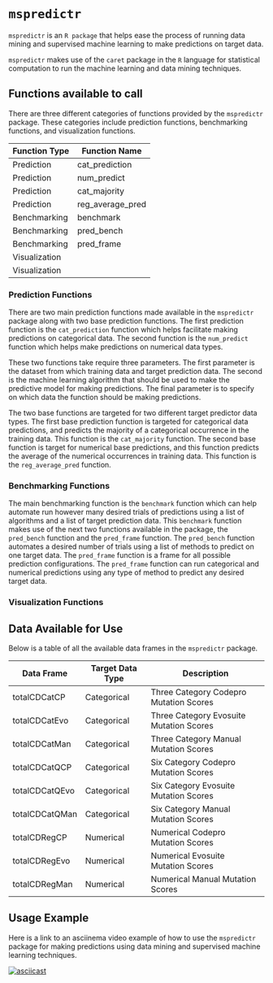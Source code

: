 # `mspredictr`

`mspredictr` is an `R package` that helps ease the process of running data mining and supervised machine learning to make predictions on target data.

`mspredictr` makes use of the `caret` package in the `R` language for statistical computation to run the machine learning and data mining techniques.

## Functions available to call

There are three different categories of functions provided by the `mspredictr` package. These categories include prediction functions, benchmarking functions, and visualization functions.

| Function Type | Function Name    |
|---------------|------------------|
| Prediction    | cat_prediction   |
| Prediction    | num_predict      |
| Prediction    | cat_majority     |
| Prediction    | reg_average_pred |
| Benchmarking  | benchmark        |
| Benchmarking  | pred_bench       |
| Benchmarking  | pred_frame       |
| Visualization |                  |
| Visualization |                  |

### Prediction Functions

There are two main prediction functions made available in the `mspredictr` package along with two base prediction functions. The first prediction function is the `cat_prediction` function which helps facilitate making predictions on categorical data. The second function is the `num_predict` function which helps make predictions on numerical data types.

These two functions take require three parameters. The first parameter is the dataset from which training data and target prediction data. The second is the machine learning algorithm that should be used to make the predictive model for making predictions. The final parameter is to specify on which data the function should be making predictions.

The two base functions are targeted for two different target predictor data types. The first base prediction function is targeted for categorical data predictions, and predicts the majority of a categorical occurrence in the training data. This function is the `cat_majority` function. The second base function is target for numerical base predictions, and this function predicts the average of the numerical occurrences in training data. This function is the `reg_average_pred` function.

### Benchmarking Functions

The main benchmarking function is the `benchmark` function which can help automate run however many desired trials of predictions using a list of algorithms and a list of target prediction data.
This `benchmark` function makes use of the next two functions available in the package, the `pred_bench` function and the `pred_frame` function. The `pred_bench` function automates a desired number of trials using a list of methods to predict on one target data. The `pred_frame` function is a frame for all possible prediction configurations. The `pred_frame` function can run categorical and numerical predictions using any type of method to predict any desired target data.

### Visualization Functions



## Data Available for Use

Below is a table of all the available data frames in the `mspredictr` package.

| Data Frame     | Target Data Type | Description                             |
|----------------|------------------|-----------------------------------------|
| totalCDCatCP   | Categorical      | Three Category Codepro Mutation Scores  |
| totalCDCatEvo  | Categorical      | Three Category Evosuite Mutation Scores |
| totalCDCatMan  | Categorical      | Three Category Manual Mutation Scores   |
| totalCDCatQCP  | Categorical      | Six Category Codepro Mutation Scores    |
| totalCDCatQEvo | Categorical      | Six Category Evosuite Mutation Scores   |
| totalCDCatQMan | Categorical      | Six Category Manual Mutation Scores     |
| totalCDRegCP   | Numerical        | Numerical Codepro Mutation Scores       |
| totalCDRegEvo  | Numerical        | Numerical Evosuite Mutation Scores      |
| totalCDRegMan  | Numerical        | Numerical Manual Mutation Scores        |

## Usage Example

Here is a link to an asciinema video example of how to use the `mspredictr` package for making predictions using data mining and supervised machine learning techniques. 

[![asciicast](https://asciinema.org/a/41901.png)](https://asciinema.org/a/41901)
